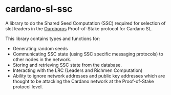# cardano-sl-ssc

A library to do the Shared Seed Computation (SSC) required for selection of
slot leaders in the [Ouroboros] Proof-of-Stake protocol for Cardano SL.

This library contains types and functions for:

* Generating random seeds
* Communicating SSC state (using SSC specific messaging protocols) to other nodes
  in the network.
* Storing and retrieving SSC state from the database.
* Interacting with the LRC (Leaders and Richmen Computation)
* Ability to ignore network addresses and public key addresses which are thought
  to be attacking the Cardano network at the Proof-of-Stake protocol level.

[Ouroboros]: https://eprint.iacr.org/2016/889.pdf
